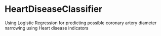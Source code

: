 # HeartDiseaseClassifier
Using Logistic Regression for predicting possible coronary artery diameter narrowing using Heart disease indicators

